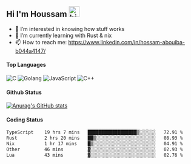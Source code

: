 ## Hi I'm Houssam <img src="https://user-images.githubusercontent.com/1303154/88677602-1635ba80-d120-11ea-84d8-d263ba5fc3c0.gif" width="28px" alt="hi">

- 👀 I’m interested in knowing how stuff works
- 🔭 I’m currently learning with Rust & nix
- 📫 How to reach me: https://www.linkedin.com/in/hossam-abouiba-b044a4147/

#### Top Languages

![C](https://img.shields.io/badge/c-%2300599C.svg?style=for-the-badge&logo=c&logoColor=white)
![Golang](https://img.shields.io/badge/go-blue?style=for-the-badge&logo=Goland)
![JavaScript](https://img.shields.io/badge/javascript-%23323330.svg?style=for-the-badge&logo=javascript&logoColor=%23F7DF1E)
![C++](https://img.shields.io/badge/C%2B%2B-blue?style=for-the-badge&logo=C%2B%2B)


#### Github Status
[![Anurag's GitHub stats](https://github-readme-stats.vercel.app/api?username=0xhoussam&theme=tokyonight)](https://github.com/anuraghazra/github-readme-stats)

#### Coding Status
<!--START_SECTION:waka-->

```txt
TypeScript    19 hrs 7 mins   ██████████████████▒░░░░░░   72.91 %
Rust          2 hrs 20 mins   ██▒░░░░░░░░░░░░░░░░░░░░░░   08.93 %
Nix           1 hr 17 mins    █▒░░░░░░░░░░░░░░░░░░░░░░░   04.91 %
Other         46 mins         ▓░░░░░░░░░░░░░░░░░░░░░░░░   02.93 %
Lua           43 mins         ▓░░░░░░░░░░░░░░░░░░░░░░░░   02.76 %
```

<!--END_SECTION:waka-->
